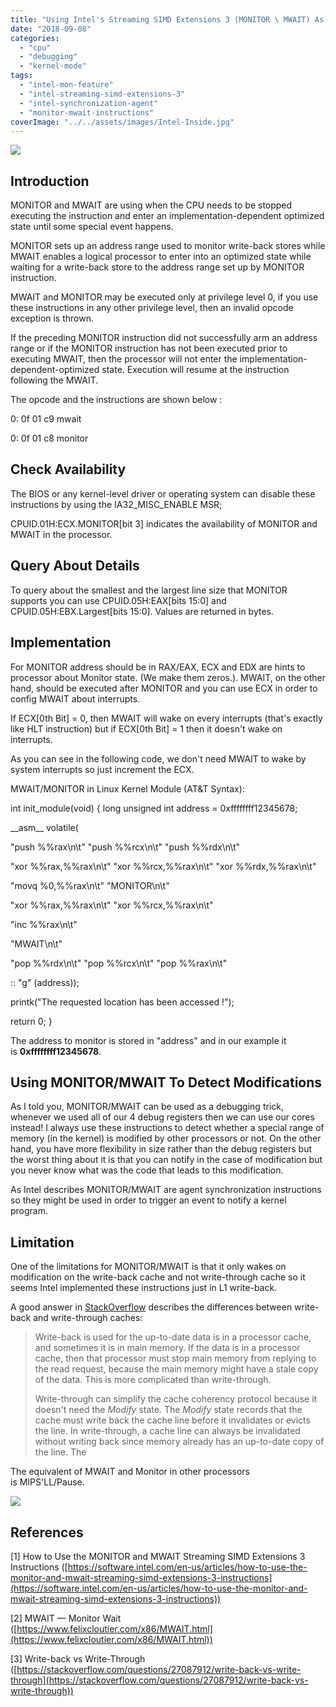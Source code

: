 ```yaml
---
title: "Using Intel's Streaming SIMD Extensions 3 (MONITOR \ MWAIT) As A Kernel Debugging Trick"
date: "2018-09-08"
categories: 
  - "cpu"
  - "debugging"
  - "kernel-mode"
tags: 
  - "intel-mon-feature"
  - "intel-streaming-simd-extensions-3"
  - "intel-synchronization-agent"
  - "monitor-mwait-instructions"
coverImage: "../../assets/images/Intel-Inside.jpg"
---
```


![](../../assets/images/Intel-Inside.jpg)

## **Introduction**

MONITOR and MWAIT are using when the CPU needs to be stopped executing the instruction and enter an implementation-dependent optimized state until some special event happens.

MONITOR sets up an address range used to monitor write-back stores while MWAIT enables a logical processor to enter into an optimized state while waiting for a write-back store to the address range set up by MONITOR instruction.

MWAIT and MONITOR may be executed only at privilege level 0, if you use these instructions in any other privilege level, then an invalid opcode exception is thrown.

If the preceding MONITOR instruction did not successfully arm an address range or if the MONITOR instruction has not been executed prior to executing MWAIT, then the processor will not enter the implementation-dependent-optimized state. Execution will resume at the instruction following the MWAIT.

The opcode and the instructions are shown below :

0:  0f 01 c9                mwait

0:  0f 01 c8                monitor

## **Check Availability**

The BIOS or any kernel-level driver or operating system can disable these instructions by using the IA32\_MISC\_ENABLE MSR;

CPUID.01H:ECX.MONITOR\[bit 3\] indicates the availability of MONITOR and MWAIT in the processor.

## **Query About Details**

To query about the smallest and the largest line size that MONITOR supports you can use CPUID.05H:EAX\[bits 15:0\] and CPUID.05H:EBX.Largest\[bits 15:0\]. Values are returned in bytes.

## **Implementation**

For MONITOR address should be in RAX/EAX, ECX and EDX are hints to processor about Monitor state. (We make them zeros.). MWAIT, on the other hand, should be executed after MONITOR and you can use ECX in order to config MWAIT about interrupts.

If ECX\[0th Bit\] = 0, then MWAIT will wake on every interrupts (that's exactly like HLT instruction) but if ECX\[0th Bit\] = 1 then it doesn't wake on interrupts.

As you can see in the following code, we don't need MWAIT to wake by system interrupts so just increment the ECX.

MWAIT/MONITOR in Linux Kernel Module (AT&T Syntax):

int init\_module(void)
{
long unsigned int address = 0xffffffff12345678; 

\_\_asm\_\_ volatile(

"push %%rax\\n\\t"
"push %%rcx\\n\\t"
"push %%rdx\\n\\t"

"xor %%rax,%%rax\\n\\t"
"xor %%rcx,%%rax\\n\\t"
"xor %%rdx,%%rax\\n\\t"

"movq %0,%%rax\\n\\t"
"MONITOR\\n\\t"

"xor %%rax,%%rax\\n\\t"
"xor %%rcx,%%rax\\n\\t"

"inc %%rax\\n\\t"

"MWAIT\\n\\t"

"pop %%rdx\\n\\t"
"pop %%rcx\\n\\t"
"pop %%rax\\n\\t"

:: "g" (address));

printk("The requested location has been accessed !");

return 0;
}

The address to monitor is stored in "address" and in our example it is **0xffffffff12345678**.

## **Using MONITOR/MWAIT To Detect Modifications**

As I told you, MONITOR/MWAIT can be used as a debugging trick, whenever we used all of our 4 debug registers then we can use our cores instead! I always use these instructions to detect whether a special range of memory (in the kernel) is modified by other processors or not. On the other hand, you have more flexibility in size rather than the debug registers but the worst thing about it is that you can notify in the case of modification but you never know what was the code that leads to this modification.

As Intel describes MONITOR/MWAIT are agent synchronization instructions so they might be used in order to trigger an event to notify a kernel program.

## **Limitation**

One of the limitations for MONITOR/MWAIT is that it only wakes on modification on the write-back cache and not write-through cache so it seems Intel implemented these instructions just in L1 write-back.

A good answer in [StackOverflow](https://stackoverflow.com/questions/27087912/write-back-vs-write-through) describes the differences between write-back and write-through caches:

> Write-back is used for the up-to-date data is in a processor cache, and sometimes it is in main memory. If the data is in a processor cache, then that processor must stop main memory from replying to the read request, because the main memory might have a stale copy of the data. This is more complicated than write-through.
> 
> Write-through can simplify the cache coherency protocol because it doesn't need the _Modify_ state. The _Modify_ state records that the cache must write back the cache line before it invalidates or evicts the line. In write-through, a cache line can always be invalidated without writing back since memory already has an up-to-date copy of the line. The

The equivalent of MWAIT and Monitor in other processors is MIPS'LL/Pause.

![](../../assets/images/Anime-Girl-Computer-Animated-Wallpaper.jpg)

## **References**

\[1\] How to Use the MONITOR and MWAIT Streaming SIMD Extensions 3 Instructions ([https://software.intel.com/en-us/articles/how-to-use-the-monitor-and-mwait-streaming-simd-extensions-3-instructions](https://software.intel.com/en-us/articles/how-to-use-the-monitor-and-mwait-streaming-simd-extensions-3-instructions))

\[2\] MWAIT — Monitor Wait ([https://www.felixcloutier.com/x86/MWAIT.html](https://www.felixcloutier.com/x86/MWAIT.html))

\[3\] Write-back vs Write-Through ([https://stackoverflow.com/questions/27087912/write-back-vs-write-through](https://stackoverflow.com/questions/27087912/write-back-vs-write-through))
